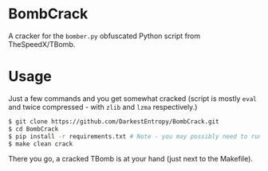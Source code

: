 # BombCrack
A cracker for the `bomber.py` obfuscated Python script from TheSpeedX/TBomb.

# Usage
Just a few commands and you get somewhat cracked (script is mostly `eval` and twice compressed - with `zlib` and `lzma` respectively.)

```bash
$ git clone https://github.com/DarkestEntropy/BombCrack.git
$ cd BombCrack
$ pip install -r requirements.txt # Note - you may possibly need to run this as root or append --user flag
$ make clean crack
```

There you go, a cracked TBomb is at your hand (just next to the Makefile).
